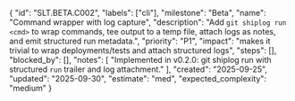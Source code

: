 {
  "id": "SLT.BETA.C002",
  "labels": ["cli"],
  "milestone": "Beta",
  "name": "Command wrapper with log capture",
  "description": "Add `git shiplog run <cmd>` to wrap commands, tee output to a temp file, attach logs as notes, and emit structured run metadata.",
  "priority": "P1",
  "impact": "makes it trivial to wrap deployments/tests and attach structured logs",
  "steps": [],
  "blocked_by": [],
  "notes": [
    "Implemented in v0.2.0: git shiplog run with structured `run` trailer and log attachment."
  ],
  "created": "2025-09-25",
  "updated": "2025-09-30",
  "estimate": "med",
  "expected_complexity": "medium"
}
